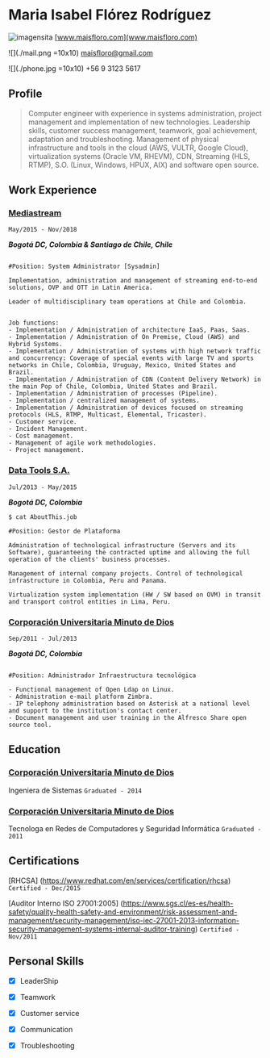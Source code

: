 # Maria Isabel Flórez Rodríguez

![imagensita](https://github.com/maisfloro/maisfloro.github.io/www.png) [www.maisfloro.com](www.maisfloro.com)

![](./mail.png =10x10) maisfloro@gmail.com

![](./phone.jpg =10x10) +56 9 3123 5617


## Profile

>Computer engineer with experience in systems administration, project management and implementation of new technologies. Leadership skills, customer success management, teamwork, goal achievement, adaptation and troubleshooting. Management of physical infrastructure and tools in the cloud (AWS, VULTR, Google Cloud), virtualization systems (Oracle VM, RHEVM), CDN, Streaming (HLS, RTMP), S.O. (Linux, Windows, HPUX, AIX) and software open source.

## Work Experience


### [Mediastream](https://www.mediastre.am/)

`May/2015 - Nov/2018`

**_Bogotá DC, Colombia & Santiago de Chile, Chile_**

```$ cat AboutThis.job 

#Position: System Administrator [Sysadmin]

Implementation, administration and management of streaming end-to-end solutions, OVP and OTT in Latin America.

Leader of multidisciplinary team operations at Chile and Colombia.


Job functions:
- Implementation / Administration of architecture IaaS, Paas, Saas.
- Implementation / Administration of On Premise, Cloud (AWS) and Hybrid Systems.
- Implementation / Administration of systems with high network traffic and concurrency: Coverage of special events with large TV and sports networks in Chile, Colombia, Uruguay, Mexico, United States and Brazil.
- Implementation / Administration of CDN (Content Delivery Network) in the main Pop of Chile, Colombia, United States and Brazil.
- Implementation / Administration of processes (Pipeline).
- Implementation / centralized management of systems.
- Implementation / Administration of devices focused on streaming protocols (HLS, RTMP, Multicast, Elemental, Tricaster).
- Customer service.
- Incident Management.
- Cost management.
- Management of agile work methodologies.
- Project management.
```


### [Data Tools S.A.](https://www.datatools.com.co/en/)

`Jul/2013 - May/2015`

**_Bogotá DC, Colombia_**

```
$ cat AboutThis.job 

#Position: Gestor de Plataforma

Administration of technological infrastructure (Servers and its Software), guaranteeing the contracted uptime and allowing the full operation of the clients' business processes.

Management of internal company projects. Control of technological infrastructure in Colombia, Peru and Panama.

Virtualization system implementation (HW / SW based on OVM) in transit and transport control entities in Lima, Peru.
```


### [Corporación Universitaria Minuto de Dios](http://www.uniminuto.edu/)

`Sep/2011 - Jul/2013`

**_Bogotá DC, Colombia_** 


```$ cat AboutThis.job 

#Position: Administrador Infraestructura tecnológica

- Functional management of Open Ldap on Linux.
- Administration e-mail platform Zimbra.
- IP telephony administration based on Asterisk at a national level and support to the institution's contact center.
- Document management and user training in the Alfresco Share open source tool.

```


## Education

### [Corporación Universitaria Minuto de Dios](http://www.uniminuto.edu/)
Ingeniera de Sistemas
`Graduated - 2014`


### [Corporación Universitaria Minuto de Dios](http://www.uniminuto.edu/)
Tecnologa en Redes de Computadores y Seguridad Informática
`Graduated - 2011`


## Certifications
[RHCSA] (https://www.redhat.com/en/services/certification/rhcsa) 
`Certified - Dec/2015`

[Auditor Interno ISO 27001:2005] (https://www.sgs.cl/es-es/health-safety/quality-health-safety-and-environment/risk-assessment-and-management/security-management/iso-iec-27001-2013-information-security-management-systems-internal-auditor-training)
`Certified - Nov/2011`


## Personal Skills

- [x] LeaderShip
- [x] Teamwork
- [x] Customer service	
- [x] Communication	
- [x] Troubleshooting	


